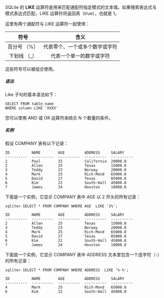 SQLite 的 **LIKE** 运算符是用来匹配通配符指定模式的文本值。如果搜索表达式与模式表达式匹配，LIKE 运算符将返回真（true），也就是 1。

这里有两个通配符与 LIKE 运算符一起使用：

| 符号  | 含义    | 
|:------:|:------:| 
|  百分号 （%）         | 代表零个、一个或多个数字或字符  | 
| 下划线 （\_）         | 代表一个单一的数字或字符  | 

这些符号可以被组合使用。

##### 语法
 Like 子句的基本语法如下：
```
SELECT FROM table_name
WHERE column LIKE 'XXXX'
```
您可以使用 AND 或 OR 运算符来结合 N 个数量的条件。

##### 实例
假设 COMPANY 表有以下记录：
```
ID          NAME        AGE         ADDRESS     SALARY
----------  ----------  ----------  ----------  ----------
1           Paul        32          California  20000.0
2           Allen       25          Texas       15000.0
3           Teddy       23          Norway      20000.0
4           Mark        25          Rich-Mond   65000.0
5           David       27          Texas       85000.0
6           Kim         22          South-Hall  45000.0
7           James       24          Houston     10000.0
```

下面是一个实例，它显示 COMPANY 表中 AGE 以 2 开头的所有记录：
```
sqlite> SELECT * FROM COMPANY WHERE AGE  LIKE '2%';
```

```
ID          NAME        AGE         ADDRESS     SALARY
----------  ----------  ----------  ----------  ----------
2           Allen       25          Texas       15000.0
3           Teddy       23          Norway      20000.0
4           Mark        25          Rich-Mond   65000.0
5           David       27          Texas       85000.0
6           Kim         22          South-Hall  45000.0
7           James       24          Houston     10000.0
```

下面是一个实例，它显示 COMPANY 表中 ADDRESS 文本里包含一个连字符（-）的所有记录：
```
sqlite> SELECT * FROM COMPANY WHERE ADDRESS  LIKE '%-%';
```
```
ID          NAME        AGE         ADDRESS     SALARY
----------  ----------  ----------  ----------  ----------
4           Mark        25          Rich-Mond   65000.0
6           Kim         22          South-Hall  45000.0
```

